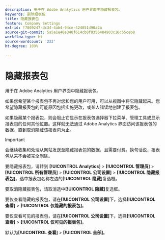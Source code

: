 ```yaml
---
description: 用于在 Adobe Analytics 用户界面中隐藏报表包。
keywords: 删除报表包
title: 隐藏报表包
feature: Company Settings
exl-id: f7809247-dc34-4ab4-94ce-424051d90a2a
source-git-commit: 5a5a1e48e348f614cb0f0356404903c16c55ceb8
workflow-type: ht
source-wordcount: '222'
ht-degree: 100%

---
```


# 隐藏报表包

用于在 Adobe Analytics 用户界面中隐藏报表包。

如果您希望某个报表包不再对您和您的用户可用，可以从视图中将它隐藏起来。您希望隐藏报表包的可能原因包括实施更改，或某人错误地创建了报表包。

如果隐藏某个报表包，则会阻止它显示在报表包选择器下拉菜单、管理工具或显示报表包的任何其他位置。这样就无法通过 Adobe Analytics 界面访问该报表包的数据，直到取消隐藏该报表包为止。

>[!IMPORTANT]
>
>会继续收集和处理从网站发送至隐藏报表包的数据，且需要付费。换句话说，报表包从来不会被完全删除。

要隐藏报表包，请转到 **[!UICONTROL Analytics]** > **[!UICONTROL 管理员]** > **[!UICONTROL 所有管理员]** > **[!UICONTROL 公司设置]** > **[!UICONTROL 隐藏报表包]**。选中报表包名称左边的&#x200B;**[!UICONTROL 隐藏]**&#x200B;复选框。

要取消隐藏报表包，请取消选中&#x200B;**[!UICONTROL 隐藏]**&#x200B;复选框。

要仅查看隐藏的报表包，请在&#x200B;**[!UICONTROL 公司设置]**&#x200B;下，选择&#x200B;**[!UICONTROL 查看]** > **[!UICONTROL 仅隐藏的报表包]**。

要仅查看可见的报表包，请在&#x200B;**[!UICONTROL 公司设置]**&#x200B;下，选择&#x200B;**[!UICONTROL 查看]** > **[!UICONTROL 仅可见的报表包]**。

默认为&#x200B;**[!UICONTROL 查看]** > **[!UICONTROL 全部]**。
